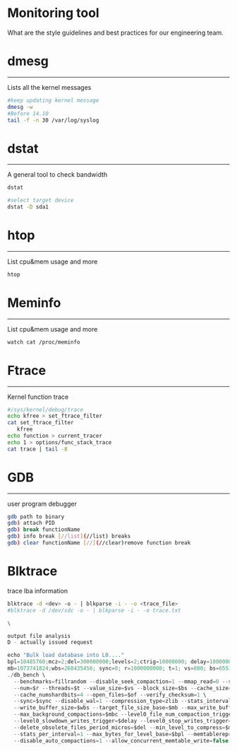 # Monitoring tool

What are the style guidelines and best practices for our engineering team.

# dmesg

---

Lists all the kernel messages

```bash
#keep updating kernel message
dmesg -w
#Before 14.10
tail -f -n 30 /var/log/syslog
```

# dstat

---

A general tool to check bandwidth

```bash
dstat

#select target device
dstat -D sda1
```

# htop

---

List cpu&mem usage and more

```bash
htop
```

# Meminfo

---

List cpu&mem usage and more

```bash
watch cat /proc/meminfo
```

# Ftrace

---

Kernel function trace

```bash
#/sys/kernel/debug/trace
echo kfree > set_ftrace_filter
cat set_ftrace_filter
   kfree
echo function > current_tracer
echo 1 > options/func_stack_trace
cat trace | tail -8
```

# GDB

---

user program debugger

```bash
gdb path to binary
gdb) attach PID
gdb) break functionName
gdb) info break [//list](//list) breaks
gdb) clear functionName [//](//clear)remove function break
```

# Blktrace

trace lba information

```bash
blktrace -d <dev> -o - | blkparse -i - -o <trace_file>
#blktrace -d /dev/sdc -o - | blkparse -i - -o trace.txt

\

output file analysis
D - actually issued request

```

```swift
echo "Bulk load database into L0...."
bpl=10485760;mcz=2;del=300000000;levels=2;ctrig=10000000; delay=10000000; stop=10000000; wbn=30; mbc=20; \
mb=1073741824;wbs=268435456; sync=0; r=1000000000; t=1; vs=800; bs=65536; cs=1048576; of=500000; si=1000000; \
./db_bench \
  --benchmarks=fillrandom --disable_seek_compaction=1 --mmap_read=0 --statistics=1 --histogram=1 \
  --num=$r --threads=$t --value_size=$vs --block_size=$bs --cache_size=$cs --bloom_bits=10 \
  --cache_numshardbits=4 --open_files=$of --verify_checksum=1 \
  --sync=$sync --disable_wal=1 --compression_type=zlib --stats_interval=$si --compression_ratio=0.5 \
  --write_buffer_size=$wbs --target_file_size_base=$mb --max_write_buffer_number=$wbn \
  --max_background_compactions=$mbc --level0_file_num_compaction_trigger=$ctrig \
  --level0_slowdown_writes_trigger=$delay --level0_stop_writes_trigger=$stop --num_levels=$levels \
  --delete_obsolete_files_period_micros=$del --min_level_to_compress=$mcz \
  --stats_per_interval=1 --max_bytes_for_level_base=$bpl --memtablerep=vector --use_existing_db=0 \
  --disable_auto_compactions=1 --allow_concurrent_memtable_write=false
```

